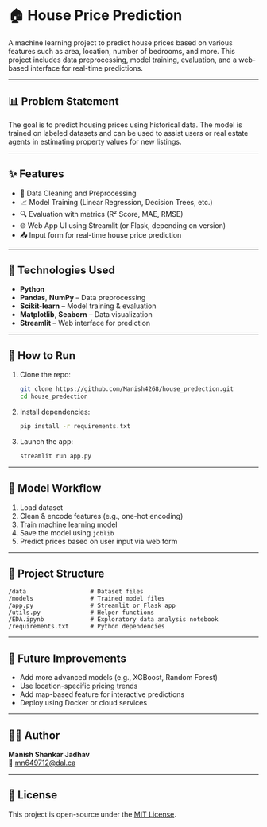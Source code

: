 # 🏠 House Price Prediction

A machine learning project to predict house prices based on various features such as area, location, number of bedrooms, and more. This project includes data preprocessing, model training, evaluation, and a web-based interface for real-time predictions.

---

## 📊 Problem Statement

The goal is to predict housing prices using historical data. The model is trained on labeled datasets and can be used to assist users or real estate agents in estimating property values for new listings.

---

## ✨ Features

- 🧹 Data Cleaning and Preprocessing
- 📈 Model Training (Linear Regression, Decision Trees, etc.)
- 🔍 Evaluation with metrics (R² Score, MAE, RMSE)
- 🌐 Web App UI using Streamlit (or Flask, depending on version)
- 📤 Input form for real-time house price prediction

---

## 🧠 Technologies Used

- **Python**
- **Pandas**, **NumPy** – Data preprocessing
- **Scikit-learn** – Model training & evaluation
- **Matplotlib**, **Seaborn** – Data visualization
- **Streamlit** – Web interface for prediction

---

## 🚀 How to Run

1. Clone the repo:
   ```bash
   git clone https://github.com/Manish4268/house_predection.git
   cd house_predection
   ```

2. Install dependencies:
   ```bash
   pip install -r requirements.txt
   ```

3. Launch the app:
   ```bash
   streamlit run app.py
   ```

---

## 🧪 Model Workflow

1. Load dataset
2. Clean & encode features (e.g., one-hot encoding)
3. Train machine learning model
4. Save the model using `joblib`
5. Predict prices based on user input via web form

---

## 📁 Project Structure

```
/data                  # Dataset files
/models                # Trained model files
/app.py                # Streamlit or Flask app
/utils.py              # Helper functions
/EDA.ipynb             # Exploratory data analysis notebook
/requirements.txt      # Python dependencies
```

---

## 📌 Future Improvements

- Add more advanced models (e.g., XGBoost, Random Forest)
- Use location-specific pricing trends
- Add map-based feature for interactive predictions
- Deploy using Docker or cloud services

---

## 👨‍💻 Author

**Manish Shankar Jadhav**  
📧 [mn649712@dal.ca](mailto:mn649712@dal.ca)

---

## 🪪 License

This project is open-source under the [MIT License](LICENSE).
